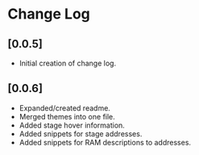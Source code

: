 # Change Log

## [0.0.5]

* Initial creation of change log.
## [0.0.6]
* Expanded/created readme.
* Merged themes into one file.
* Added stage hover information.
* Added snippets for stage addresses.
* Added snippets for RAM descriptions to addresses.